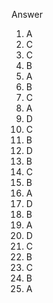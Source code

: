 Answer
<br>
1. A
2. C
3. C
4. B
5. A
6. B
7. C
8. A
9. D
10. C
11. B
12. D
13. B
14. C
15. B
16. A
17. D
18. B
19. A
20. D
21. C
22. B
23. C
24. B
25. A
